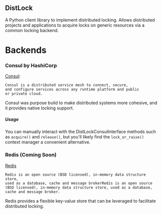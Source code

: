 ## DistLock

A Python client library to implement distributed locking.
Allows distributed projects and applications to acquire locks on
generic resources via a common locking backend.

# Backends

### Consul by HashiCorp
   [Consul](https://www.consul.io/):
    
    Consul is a distributed service mesh to connect, secure,
    and configure services across any runtime platform and public
    or private cloud.

Consul was purpose build to make distributed systems more cohesive,
and it provides native locking support.

##### Usage
You can manually interact with the DistLockConsulInterface methods
such as `acquire()` and `release()`, but you'll likely find the `lock_or_raise()`
context manager a convenient alternative.


### Redis (Coming Soon)
[Redis](https://redis.io/)

    Redis is an open source (BSD licensed), in-memory data structure store,
    used as a database, cache and message brokerRedis is an open source
    (BSD licensed), in-memory data structure store, used as a database,
    cache and message broker. 

Redis provides a flexible key-value store that can be leveraged to
facilitate distributed locking.

